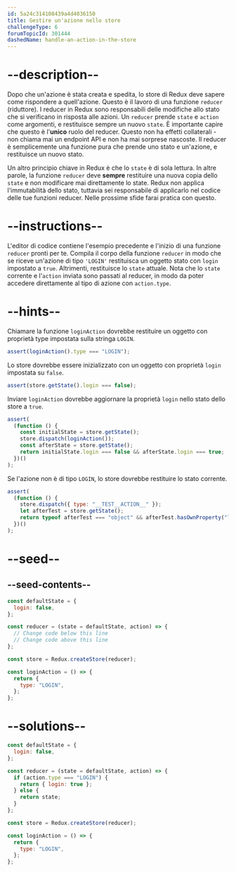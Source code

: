 ```yaml
---
id: 5a24c314108439a4d4036150
title: Gestire un'azione nello store
challengeType: 6
forumTopicId: 301444
dashedName: handle-an-action-in-the-store
---
```


# --description--

Dopo che un'azione è stata creata e spedita, lo store di Redux deve sapere come rispondere a quell'azione. Questo è il lavoro di una funzione `reducer` (riduttore). I reducer in Redux sono responsabili delle modifiche allo stato che si verificano in risposta alle azioni. Un `reducer` prende `state` e `action` come argomenti, e restituisce sempre un nuovo `state`. È importante capire che questo è l'**unico** ruolo del reducer. Questo non ha effetti collaterali - non chiama mai un endpoint API e non ha mai sorprese nascoste. Il reducer è semplicemente una funzione pura che prende uno stato e un'azione, e restituisce un nuovo stato.

Un altro principio chiave in Redux è che lo `state` è di sola lettura. In altre parole, la funzione `reducer` deve **sempre** restituire una nuova copia dello `state` e non modificare mai direttamente lo state. Redux non applica l'immutabilità dello stato, tuttavia sei responsabile di applicarlo nel codice delle tue funzioni reducer. Nelle prossime sfide farai pratica con questo.

# --instructions--

L'editor di codice contiene l'esempio precedente e l'inizio di una funzione `reducer` pronti per te. Compila il corpo della funzione `reducer` in modo che se riceve un'azione di tipo `'LOGIN'` restituisca un oggetto stato con `login` impostato a `true`. Altrimenti, restituisce lo `state` attuale. Nota che lo `state` corrente e l'`action` inviata sono passati al reducer, in modo da poter accedere direttamente al tipo di azione con `action.type`.

# --hints--

Chiamare la funzione `loginAction` dovrebbe restituire un oggetto con proprietà type impostata sulla stringa `LOGIN`.

```js
assert(loginAction().type === "LOGIN");
```

Lo store dovrebbe essere inizializzato con un oggetto con proprietà `login` impostata su `false`.

```js
assert(store.getState().login === false);
```

Inviare `loginAction` dovrebbe aggiornare la proprietà `login` nello stato dello store a `true`.

```js
assert(
  (function () {
    const initialState = store.getState();
    store.dispatch(loginAction());
    const afterState = store.getState();
    return initialState.login === false && afterState.login === true;
  })()
);
```

Se l'azione non è di tipo `LOGIN`, lo store dovrebbe restituire lo stato corrente.

```js
assert(
  (function () {
    store.dispatch({ type: "__TEST__ACTION__" });
    let afterTest = store.getState();
    return typeof afterTest === "object" && afterTest.hasOwnProperty("login");
  })()
);
```

# --seed--

## --seed-contents--

```js
const defaultState = {
  login: false,
};

const reducer = (state = defaultState, action) => {
  // Change code below this line
  // Change code above this line
};

const store = Redux.createStore(reducer);

const loginAction = () => {
  return {
    type: "LOGIN",
  };
};
```

# --solutions--

```js
const defaultState = {
  login: false,
};

const reducer = (state = defaultState, action) => {
  if (action.type === "LOGIN") {
    return { login: true };
  } else {
    return state;
  }
};

const store = Redux.createStore(reducer);

const loginAction = () => {
  return {
    type: "LOGIN",
  };
};
```
